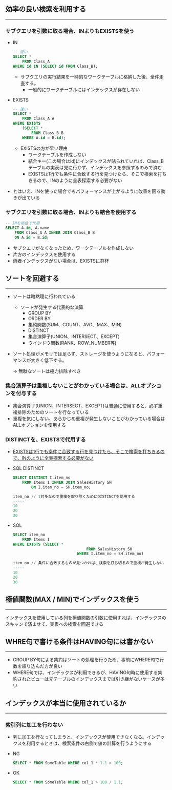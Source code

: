 ## 効率の良い検索を利用する

---

### サブクエリを引数に取る場合、INよりもEXISTSを使う

- IN
    
    ```sql
    -- 遅い
    SELECT * 
    	FROM Class_A
    WHERE id IN (SELECT id FROM Class_B);
    ```
    
    - サブクエリの実行結果を一時的なワークテーブルに格納した後、全件走査する。
        - 一般的にワークテーブルにはインデックスが存在しない
- EXISTS
    
    ```sql
    -- 速い
    SELECT * 
    	FROM Class_A A
    WHERE EXISTS
    	(SELECT *
    		FROM Class_B B
    	WHERE A.id = B.id);
    ```
    
    - EXISTSの方が早い理由
        - ワークテーブルを作成しない
        - 結合キー(この場合はid)にインデックスが貼られていれば、Class_Bテーブルの実表は見に行かず、インデックスを参照するのみで済む
        - EXISTSは1行でも条件に合致する行を見つけたら、そこで検索を打ちきるので、INのように全表探索する必要がない
- とはいえ、INを使った場合でもパフォーマンスが上がるように改善を図る動きが出ている

### サブクエリを引数に取る場合、INよりも結合を使用する

```sql
-- INを結合で代用
SELECT A.id, A.name
	FROM Class_A A INNER JOIN Class_B B
	ON A.id = B.id;
```

- サブクエリがなくなったため、ワークテーブルを作成しない
- 片方のインデックスを使用する
- 両者インデックスがない場合は、EXISTSに群杯

## ソートを回避する

---

- ソートは暗黙理に行われている
    - ソートが発生する代表的な演算
        - GROUP BY
        - ORDER BY
        - 集約関数(SUM、COUNT、AVG、MAX、MIN)
        - DISTINCT
        - 集合演算子(UNION、INTERSECT、EXCEPT)
        - ウインドウ関数(RANK、ROW_NUMBER等)
- ソート処理がメモリでは足らず、ストレージを使うようになると、パフォーマンスが大きく低下する。
    
    → 無駄なソートは極力排除すべき
    

### 集合演算子は重複しないことがわかっている場合は、ALLオプションを付与する

- 集合演算子(UNION、INTERSECT、EXCEPT)は普通に使用すると、必ず重複排除のためのソートを行なっている
- 重複を気にしない、あらかじめ重複が発生しないことがわかっている場合はALLオプションを使用する

### DISTINCTを、EXISTSで代用する

- [EXISTSは1行でも条件に合致する行を見つけたら、そこで検索を打ちきるので、INのように全表探索する必要がない](https://www.notion.so/EXISTS-1-IN-554e404296684dcca50aa7f47ade1fc0?pvs=21)
- SQL DISTINCT
    
    ```sql
    SELECT DISTINCT I.item_no
    	FROM Items I INNER JOIN SalesHistory SH
    		ON I.item_no = SH.item_no;
    
    item_no // 1対多なので重複を取り除くためにDISTINCTを使用する
    -----
    10
    20
    30
    ```
    
- SQL
    
    ```sql
    SELECT item_no
    	FROM Items I
    WHERE EXISTS (SELECT *  
    								FROM SalesHistory SH
    							WHERE I.item_no = SH.item_no)
    
    item_no // 条件に合致するものが見つかれば、検索を打ち切るので重複が発生しない
    -----
    10
    20
    30
    ```
    

## 極値関数(MAX / MIN)でインデックスを使う

---

インテックスを使用している列を極値関数の引数に使用すれば、インデックスのスキャンで済ませて、実表への検索を回避できる

## WHRE句で書ける条件はHAVING句には書かない

---

- GROUP BY句による集約はソートの処理を行うため、事前にWHERE句で行数を絞り込んだ方が良い
- WHERE句では、インデックスが利用できるが、HAVING句時に使用する集約されたビューは元テーブルのインデックスまでは引き継がないケースが多い

## インデックスが本当に使用されているか

---

### 索引列に加工を行わない

- 列に加工を行なってしまうと、インデックスが使用できなくなる。インデックスを利用するときは、検索条件の右側で値の計算を行うようにする
- NG
    
    ```sql
    SELECT * FROM SomeTable WHERE col_1 * 1.1 > 100;
    ```
    
- OK
    
    ```sql
    SELECT * FROM SomeTable WHERE col_1 > 100 / 1.1;
    ```